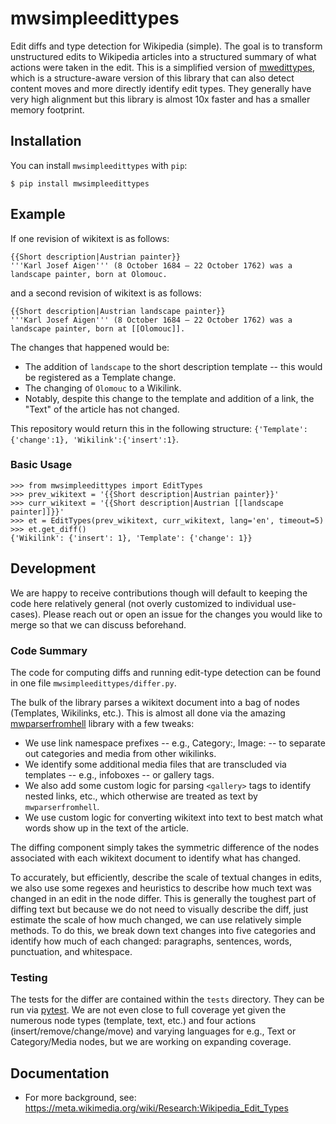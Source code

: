 # mwsimpleedittypes
Edit diffs and type detection for Wikipedia (simple).
The goal is to transform unstructured edits to Wikipedia articles into a structured summary of what actions were taken in the edit.
This is a simplified version of [mwedittypes](https://pypi.org/project/mwedittypes/), which is a structure-aware version of this library that can also detect content moves and more directly identify edit types.
They generally have very high alignment but this library is almost 10x faster and has a smaller memory footprint.

## Installation
You can install `mwsimpleedittypes` with `pip`:
```
$ pip install mwsimpleedittypes
```

## Example
If one revision of wikitext is as follows:
```
{{Short description|Austrian painter}}
'''Karl Josef Aigen''' (8 October 1684 – 22 October 1762) was a landscape painter, born at Olomouc.
```
and a second revision of wikitext is as follows:
```
{{Short description|Austrian landscape painter}}
'''Karl Josef Aigen''' (8 October 1684 – 22 October 1762) was a landscape painter, born at [[Olomouc]].
```
The changes that happened would be:
* The addition of `landscape` to the short description template -- this would be registered as a Template change.
* The changing of `Olomouc` to a Wikilink.
* Notably, despite this change to the template and addition of a link, the "Text" of the article has not changed.

This repository would return this in the following structure: `{'Template':{'change':1}, 'Wikilink':{'insert':1}`.

### Basic Usage
```
>>> from mwsimpleedittypes import EditTypes
>>> prev_wikitext = '{{Short description|Austrian painter}}'
>>> curr_wikitext = '{{Short description|Austrian [[landscape painter]]}}'
>>> et = EditTypes(prev_wikitext, curr_wikitext, lang='en', timeout=5)
>>> et.get_diff()
{'Wikilink': {'insert': 1}, 'Template': {'change': 1}}
```

## Development
We are happy to receive contributions though will default to keeping the code here relatively general (not overly customized to individual use-cases).
Please reach out or open an issue for the changes you would like to merge so that we can discuss beforehand.

### Code Summary
The code for computing diffs and running edit-type detection can be found in one file `mwsimpleedittypes/differ.py`.

The bulk of the library parses a wikitext document into a bag of nodes (Templates, Wikilinks, etc.).
This is almost all done via the amazing [mwparserfromhell](https://github.com/earwig/mwparserfromhell) library with a few tweaks:
* We use link namespace prefixes -- e.g., Category:, Image: -- to separate out categories and media from other wikilinks.
* We identify some additional media files that are transcluded via templates -- e.g., infoboxes -- or gallery tags.
* We also add some custom logic for parsing `<gallery>` tags to identify nested links, etc., which otherwise are treated as text by `mwparserfromhell`.
* We use custom logic for converting wikitext into text to best match what words show up in the text of the article.

The diffing component simply takes the symmetric difference of the nodes associated with each wikitext document to identify what has changed.

To accurately, but efficiently, describe the scale of textual changes in edits, we also use some regexes and heuristics to describe how much text was changed in an edit in the node differ.
This is generally the toughest part of diffing text but because we do not need to visually describe the diff, just estimate the scale of how much changed, we can use relatively simple methods.
To do this, we break down text changes into five categories and identify how much of each changed: paragraphs, sentences, words, punctuation, and whitespace.

### Testing
The tests for the differ are contained within the `tests` directory.
They can be run via [pytest](https://docs.pytest.org).
We are not even close to full coverage yet given the numerous node types (template, text, etc.) and four actions (insert/remove/change/move) and varying languages for e.g., Text or Category/Media nodes, but we are working on expanding coverage.

## Documentation
* For more background, see: https://meta.wikimedia.org/wiki/Research:Wikipedia_Edit_Types
